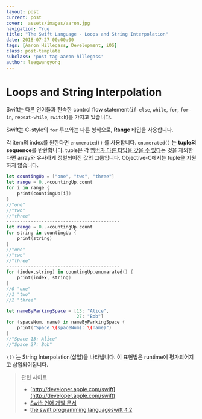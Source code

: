```yaml
---
layout: post
current: post
cover:  assets/images/aaron.jpg
navigation: True
title: "The Swift Language - Loops and String Interpolation"
date: 2018-07-27 00:00:00
tags: [Aaron Hillegass, Development, iOS]
class: post-template
subclass: 'post tag-aaron-hillegass'
author: leegwangyong
---
```


# Loops and String Interpolation

Swift는 다른 언어들과 친숙한 control flow statement(`if-else`, `while`, `for`, `for-in`, `repeat-while`, `switch`)를 가지고 있습니다.

Swift는 C-style의 `for` 루프와는 다른 형식으로, **Range** 타입을 사용합니다.

각 item의 index를 원한다면 `enumerated()` 를 사용합니다. `enumerated()` 는 **tuple의 sequence**를 반환합니다. tuple은 각 <u>멤버가 다른 타입을 갖을 수 있다</u>는 것을 제외한다면 array와 유사하게 정렬되어진 값의 그룹입니다.  Objective-C에서는 tuple을 지원하지 않습니다.

```swift
let countingUp = ["one", "two", "three"]
let range = 0..<countingUp.count
for i in range {
    print(countingUp[i])
}
//"one"
//"two"
//"three"
------------------------------------------
let range = 0..<countingUp.count
for string in countingUp {
    print(string)
}
//"one"
//"two"
//"three"
------------------------------------------
for (index,string) in countingUp.enumarated() {
    print(index, string)
}
//0	"one"
//1	"two"
//2	"three"
```

```swift
let nameByParkingSpace = [13: "Alice",
						  27: "Bob"]
for (spaceNum, name) in nameByParkingSpace {
	print("Space \(spaceNum): \(name)")
}
//"Space 13: Alice"
//"Space 27: Bob"
```

`\()` 는 String Interpolation(삽입)을 나타냅니다. 이 표현법은 runtime에 평가되어지고 삽입되어집니다.

> 관련 사이트
>
> - [http://developer.apple.com/swift](http://developer.apple.com/swift)
> - [Swift 언어 개발 문서](http://swift.leantra.kr)
> - [the swift programming languageswift 4.2](https://docs.swift.org/swift-book/)